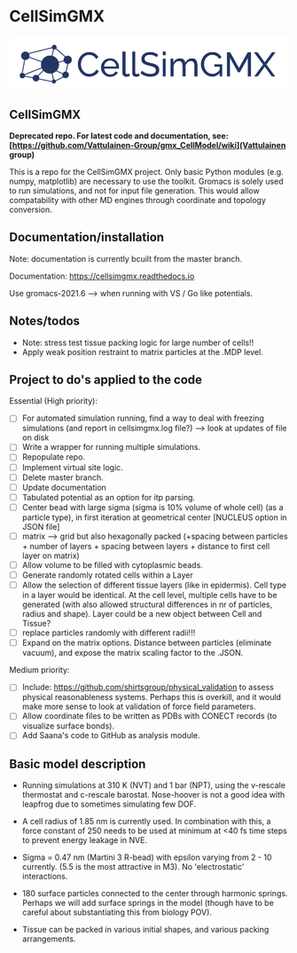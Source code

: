 # CellSimGMX

<p align="left">
  <img src="docs/logo.png" width="550" title="CellSimGMX logo">
</p>

## CellSimGMX

**Deprecated repo. For latest code and documentation, see: [https://github.com/Vattulainen-Group/gmx_CellModel/wiki](Vattulainen group)**

This is a repo for the CellSimGMX project. Only basic Python modules (e.g. numpy, matplotlib) are necessary to use the toolkit. Gromacs is solely used to run simulations, and not for input file generation. This would allow compatability with other MD engines through coordinate and topology conversion.
## Documentation/installation

Note: documentation is currently bcuilt from the master branch. 

Documentation: https://cellsimgmx.readthedocs.io

Use gromacs-2021.6 --> when running with VS / Go like potentials. 

## Notes/todos
- Note: stress test tissue packing logic for large number of cells!!
- Apply weak position restraint to matrix particles at the .MDP level. 

## Project to do's applied to the code

Essential (High priority):

- [ ] For automated simulation running, find a way to deal with freezing simulations (and report in cellsimgmx.log file?) --> look at updates of file on disk
- [ ] Write a wrapper for running multiple simulations. 
- [ ] Repopulate repo. 
- [ ] Implement virtual site logic. 
- [ ] Delete master branch. 
- [ ] Update documentation
- [ ] Tabulated potential as an option for itp parsing. 
- [ ] Center bead with large sigma (sigma is 10% volume of whole cell) (as a particle type), in first iteration at geometrical center [NUCLEUS option in JSON file]
- [ ] matrix --> grid but also hexagonally packed (+spacing between particles + number of layers + spacing between layers + distance to first cell layer on matrix)
- [ ] Allow volume to be filled with cytoplasmic beads. 
- [ ] Generate randomly rotated cells within a Layer 
- [ ] Allow the selection of different tissue layers (like in epidermis). Cell type in a layer would be identical. At the cell level, multiple cells have to be generated (with also allowed structural differences in nr of particles, radius and shape). Layer could be a new object between Cell and Tissue?
- [ ] replace particles randomly with different radii!!!
- [ ] Expand on the matrix options. Distance between particles (eliminate vacuum), and expose the matrix scaling factor to the .JSON. 

Medium priority:
- [ ] Include: https://github.com/shirtsgroup/physical_validation to assess physical reasonableness systems. Perhaps this is overkill, and it would make more sense to look at validation of force field parameters. 
- [ ] Allow coordinate files to be written as PDBs with CONECT records (to visualize surface bonds). 
- [ ] Add Saana's code to GitHub as analysis module. 

## Basic model description

- Running simulations at 310 K (NVT) and 1 bar (NPT), using the v-rescale thermostat and c-rescale barostat. Nose-hoover is not a good idea with leapfrog due to sometimes simulating few DOF. 

- A cell radius of 1.85 nm is currently used. In combination with this, a force constant of 250 needs to be used at minimum at <40 fs time steps to prevent energy leakage in NVE. 

- Sigma = 0.47 nm (Martini 3 R-bead) with epsilon varying from 2 - 10 currently. (5.5 is the most attractive in M3). No 'electrostatic' interactions. 

- 180 surface particles connected to the center through harmonic springs. Perhaps we will add surface springs in the model (though have to be careful about substantiating this from biology POV). 

- Tissue can be packed in various initial shapes, and various packing arrangements. 
